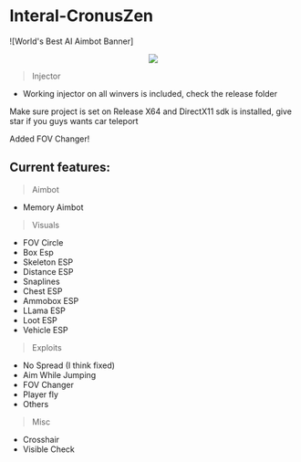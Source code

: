 # Interal-CronusZen
![World's Best AI Aimbot Banner]
<p align="center"><img src="https://cdn.discordapp.com/attachments/1167635836985159713/1167640755691606147/image-removebg-preview.png?ex=654edd31&is=653c6831&hm=c94224383ff100d108ed239cd8ef044ebef086043562d83c03d05f17241bb30e&"/>

> Injector
 - Working injector on all winvers is included, check the release folder
 
Make sure project is set on Release X64 and DirectX11 sdk is installed, give star if you guys wants car teleport

Added FOV Changer!

## Current features:

> Aimbot
 - Memory Aimbot

> Visuals

 - FOV Circle
 - Box Esp
 - Skeleton ESP
 - Distance ESP
 - Snaplines
 - Chest ESP
 - Ammobox ESP
 - LLama ESP
 - Loot ESP
 - Vehicle ESP

> Exploits

 - No Spread (I think fixed)
 - Aim While Jumping
 - FOV Changer
 - Player fly
 - Others

> Misc

 - Crosshair
 - Visible Check
